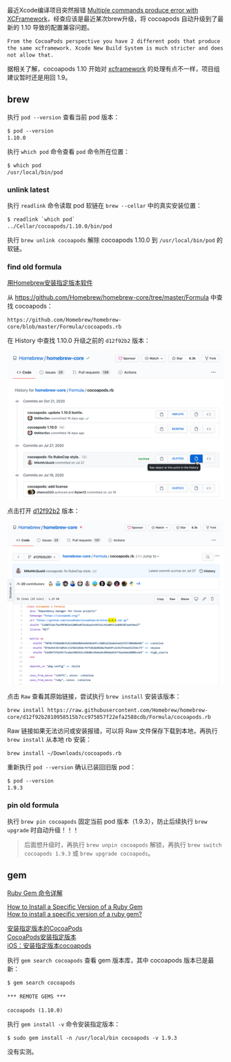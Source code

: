 
最近Xcode编译项目突然报错 [Multiple commands produce error with XCFramework](https://github.com/CocoaPods/CocoaPods/issues/10106)，经查应该是最近某次brew升级，将 cocoapods 自动升级到了最新的 1.10 导致的配置兼容问题。

```
From the CocoaPods perspective you have 2 different pods that produce the same xcframework. Xcode New Build System is much stricter and does not allow that.
```

据相关了解，cocoapods 1.10 开始对 [xcframework](https://blog.csdn.net/olsQ93038o99S/article/details/107804423) 的处理有点不一样，项目组建议暂时还是用回 1.9。

## brew

执行 `pod --version` 查看当前 pod 版本：

```
$ pod --version
1.10.0
```

执行 `which pod` 命令查看 `pod` 命令所在位置：

```
$ which pod
/usr/local/bin/pod
```

### unlink latest

执行 `readlink` 命令读取 pod 软链在 `brew --cellar` 中的真实安装位置：

```
$ readlink `which pod`
../Cellar/cocoapods/1.10.0/bin/pod
```

执行 `brew unlink cocoapods` 解除 cocoapods 1.10.0 到 `/usr/local/bin/pod` 的软链。

### find old formula

[用Homebrew安装指定版本软件](https://www.jianshu.com/p/84d79beb469c)

从 https://github.com/Homebrew/homebrew-core/tree/master/Formula 中查找 cocoapods：

```
https://github.com/Homebrew/homebrew-core/blob/master/Formula/cocoapods.rb
```

在 History 中查找 1.10.0 升级之前的 `d12f92b2` 版本：

![cocoapods.rb-History](images/cocoapods.rb-History.png)

点击打开 [d12f92b2](https://github.com/Homebrew/homebrew-core/blob/d12f92b2810958515b7cc975857f22efa2588cdb/Formula/cocoapods.rb) 版本：

![cocoapods.rb-1.9.3](images/cocoapods.rb-1.9.3.png)

点击 `Raw` 查看其原始链接，尝试执行 `brew install` 安装该版本： 

```
brew install https://raw.githubusercontent.com/Homebrew/homebrew-core/d12f92b2810958515b7cc975857f22efa2588cdb/Formula/cocoapods.rb
```

Raw 链接如果无法访问或安装报错，可以将 Raw 文件保存下载到本地，再执行 `brew install` 从本地 rb 安装：

```
brew install ~/Downloads/cocoapods.rb
```

重新执行 `pod --version` 确认已装回旧版 pod：

```
$ pod --version
1.9.3
```

### pin old formula

执行 `brew pin cocoapods` 固定当前 pod 版本（1.9.3），防止后续执行 `brew upgrade` 时自动升级！！！

> 后面想升级时，再执行 `brew unpin cocoapods` 解锁，再执行 `brew switch cocoapods 1.9.3` 或 `brew upgrade cocoapods`。

## gem

[Ruby Gem 命令详解](https://www.jianshu.com/p/728184da1699)  

[How to Install a Specific Version of a Ruby Gem](https://howchoo.com/ruby/gem-install-specific-version)  
[How to install a specific version of a ruby gem?](https://stackoverflow.com/questions/17026441/how-to-install-a-specific-version-of-a-ruby-gem)  

[安装指定版本的CocoaPods](https://blog.z6z8.cn/2019/10/31/%E5%AE%89%E8%A3%85%E6%8C%87%E5%AE%9A%E7%89%88%E6%9C%AC%E7%9A%84cocoapods/)  
[CocoaPods安装指定版本](https://www.cnblogs.com/shenhongbang/p/4409360.html)  
[iOS：安装指定版本cocoapods](https://www.jianshu.com/p/3c1f439ba1ca)  

执行 `gem search cocoapods` 查看 gem 版本库，其中 cocoapods 版本已是最新：

```
$ gem search cocoapods

*** REMOTE GEMS ***

cocoapods (1.10.0)
```

执行 `gem install -v` 命令安装指定版本：

```
$ sudo gem install -n /usr/local/bin cocoapods -v 1.9.3
```

没有实测。
